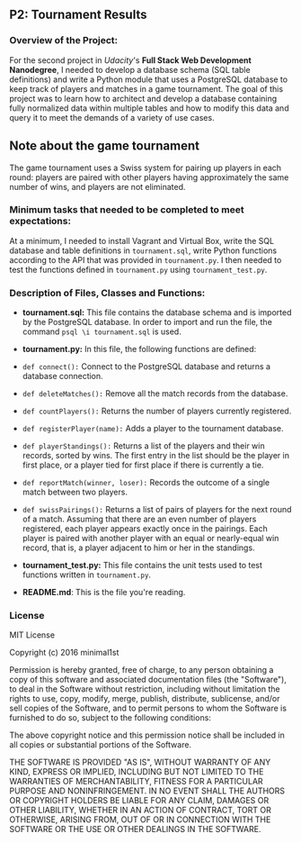 ## P2: Tournament Results

### Overview of the Project:

For the second project in _Udacity_'s **Full Stack Web Development Nanodegree**, I needed to develop a database schema (SQL table definitions) and write a Python module that uses a PostgreSQL database to keep track of players and matches in a game tournament. The goal of this project was to learn how to architect and develop a database containing fully normalized data within multiple tables and how to modify this data and query it to meet the demands of a variety of use cases.

## Note about the game tournament

The game tournament uses a Swiss system for pairing up players in each round: players are paired with other players having approximately the same number of wins, and players are not eliminated.

### Minimum tasks that needed to be completed to meet expectations:

At a minimum, I needed to install Vagrant and Virtual Box, write the SQL database and table definitions in  `tournament.sql`, write Python functions according to the API that was provided in `tournament.py`. I then needed to test the functions defined in `tournament.py` using `tournament_test.py`.

### Description of Files, Classes and Functions:

* **tournament.sql:** This file contains the database schema and is imported by the PostgreSQL database. In order to import and run the file, the command `psql \i tournament.sql` is used.

* **tournament.py:** In this file, the following functions are defined:

 * `def connect():` Connect to the PostgreSQL database and returns a database connection.

 * `def deleteMatches():` Remove all the match records from the database.

 * `def countPlayers():` Returns the number of players currently registered.

 * `def registerPlayer(name):` Adds a player to the tournament database.

 * `def playerStandings():` Returns a list of the players and their win records, sorted by wins. The first entry in the list should be the player in first place, or a player tied for first place if there is currently a tie.

 * `def reportMatch(winner, loser):` Records the outcome of a single match between two players.
 
 * `def swissPairings():` Returns a list of pairs of players for the next round of a match. Assuming that there are an even number of players registered, each player appears exactly once in the pairings.  Each player is paired with another player with an equal or nearly-equal win record, that is, a player adjacent to him or her in the standings.

* **tournament_test.py:** This file contains the unit tests used to test functions written in `tournament.py`.

* **README.md**: This is the file you're reading.

### License 

MIT License

Copyright (c) 2016 minimal1st

Permission is hereby granted, free of charge, to any person obtaining a copy of this software and associated documentation files (the "Software"), to deal in the Software without restriction, including without limitation the rights to use, copy, modify, merge, publish, distribute, sublicense, and/or sell copies of the Software, and to permit persons to whom the Software is furnished to do so, subject to the following conditions:

The above copyright notice and this permission notice shall be included in all copies or substantial portions of the Software.

THE SOFTWARE IS PROVIDED "AS IS", WITHOUT WARRANTY OF ANY KIND, EXPRESS OR IMPLIED, INCLUDING BUT NOT LIMITED TO THE WARRANTIES OF MERCHANTABILITY, FITNESS FOR A PARTICULAR PURPOSE AND NONINFRINGEMENT. IN NO EVENT SHALL THE AUTHORS OR COPYRIGHT HOLDERS BE LIABLE FOR ANY CLAIM, DAMAGES OR OTHER LIABILITY, WHETHER IN AN ACTION OF CONTRACT, TORT OR OTHERWISE, ARISING FROM, OUT OF OR IN CONNECTION WITH THE SOFTWARE OR THE USE OR OTHER DEALINGS IN THE SOFTWARE.
